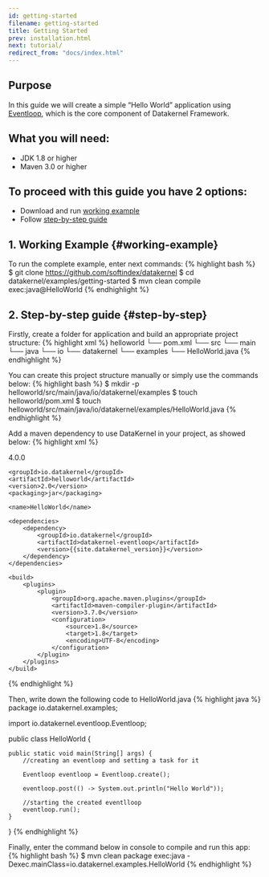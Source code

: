 ```yaml
---
id: getting-started
filename: getting-started
title: Getting Started
prev: installation.html
next: tutorial/
redirect_from: "docs/index.html"
---
```


## Purpose
In this guide we will create a simple “Hello World” application using [Eventloop](/docs/modules/eventloop/), which is the core component of Datakernel Framework.

## What you will need:

* JDK 1.8 or higher
* Maven 3.0 or higher

## To proceed with this guide you have 2 options:

* Download and run [working example](#working-example)
* Follow [step-by-step guide](#step-by-step)

## 1. Working Example {#working-example}

To run the complete example, enter next commands:
{% highlight bash %}
$ git clone https://github.com/softindex/datakernel
$ cd datakernel/examples/getting-started
$ mvn clean compile exec:java@HelloWorld
{% endhighlight %}

## 2. Step-by-step guide {#step-by-step}

Firstly, create a folder for application and build an appropriate project structure:
{% highlight xml %}
helloworld
└── pom.xml
└── src
    └── main
        └── java
            └── io
                └── datakernel
                    └── examples
                        └── HelloWorld.java
{% endhighlight %}

You can create this project structure manually or simply use the commands below:
{% highlight bash %}
$ mkdir -p helloworld/src/main/java/io/datakernel/examples
$ touch helloworld/pom.xml
$ touch helloworld/src/main/java/io/datakernel/examples/HelloWorld.java
{% endhighlight %}

Add a maven dependency to use DataKernel in your project, as showed below:
{% highlight xml %}
<?xml version="1.0" encoding="UTF-8"?>
<project xmlns="http://maven.apache.org/POM/4.0.0"
         xmlns:xsi="http://www.w3.org/2001/XMLSchema-instance"
         xsi:schemaLocation="http://maven.apache.org/POM/4.0.0 http://maven.apache.org/xsd/maven-4.0.0.xsd">
    <modelVersion>4.0.0</modelVersion>

    <groupId>io.datakernel</groupId>
    <artifactId>helloworld</artifactId>
    <version>2.0</version>
    <packaging>jar</packaging>

    <name>HelloWorld</name>

    <dependencies>
        <dependency>
            <groupId>io.datakernel</groupId>
            <artifactId>datakernel-eventloop</artifactId>
            <version>{{site.datakernel_version}}</version>
        </dependency>
    </dependencies>

    <build>
        <plugins>
            <plugin>
                <groupId>org.apache.maven.plugins</groupId>
                <artifactId>maven-compiler-plugin</artifactId>
                <version>3.7.0</version>
                <configuration>
                    <source>1.8</source>
                    <target>1.8</target>
                    <encoding>UTF-8</encoding>
                </configuration>
            </plugin>
        </plugins>
    </build>

</project>
{% endhighlight %}

Then, write down the following code to HelloWorld.java
{% highlight java %}
package io.datakernel.examples;

import io.datakernel.eventloop.Eventloop;

public class HelloWorld {

	public static void main(String[] args) {
        //creating an eventloop and setting a task for it

		Eventloop eventloop = Eventloop.create();

		eventloop.post(() -> System.out.println("Hello World"));
        
        //starting the created eventlloop
		eventloop.run();
	}
}
{% endhighlight %}

Finally, enter the command below in console to compile and run this app:
{% highlight bash %}
$ mvn clean package exec:java -Dexec.mainClass=io.datakernel.examples.HelloWorld
{% endhighlight %}
